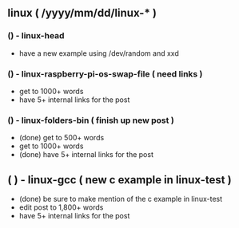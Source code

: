 <!--###### ########## ########## #######-->
## linux ( /yyyy/mm/dd/linux-* )
<!--###### ########## ########## #######-->

### () - linux-head
* have a new example using /dev/random and xxd

### () - linux-raspberry-pi-os-swap-file ( need links )
* get to 1000+ words
* have 5+ internal links for the post

### () - linux-folders-bin ( finish up new post )
* (done) get to 500+ words
* get to 1000+ words
* (done) have 5+ internal links for the post

## (  ) - linux-gcc ( new c example in linux-test )
* (done) be sure to make mention of the c example in linux-test
* edit post to 1,800+ words
* have 5+ internal links for the post

